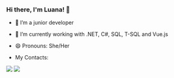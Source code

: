 ### Hi there, I'm Luana! 👋


- 🔭 I’m a junior developer
- 🌱 I’m currently working with .NET, C#, SQL, T-SQL and Vue.js
- 😄 Pronouns: She/Her

- My Contacts:
<div> 
  <a href = "mailto:luanamaistro@gmail.com"><img src="https://img.shields.io/badge/-Gmail-%23333?style=for-the-badge&logo=gmail&logoColor=white" target="_blank"></a>
  <a href="https://www.linkedin.com/in/luana-quinaglia-maistro-3b527b195/" target="_blank"><img src="https://img.shields.io/badge/-LinkedIn-%230077B5?style=for-the-badge&logo=linkedin&logoColor=white" target="_blank"></a> 
</div>

